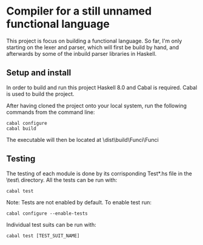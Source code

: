 # Compiler for a still unnamed functional language 

This project is focus on building a functional language. So far, I'm only starting on the lexer and parser, which will first be build by hand, and afterwards by some of the inbuild parser libraries in Haskell. 


## Setup and install 
In order to build and run this project Haskell 8.0 and Cabal is required. Cabal is used to build the project. 

After having cloned the project onto your local system, run the following commands from the command line: 

    cabal configure 
    cabal build 

The executable will then be located at \dist\build\Funci\Funci

## Testing 
The testing of each module is done by its corrisponding Test*.hs file in the \test\ directory. All the tests can be run with:

    cabal test

Note: Tests are not enabled by default. To enable test run: 

    cabal configure --enable-tests

Individual test suits can be run with: 

    cabal test [TEST_SUIT_NAME]